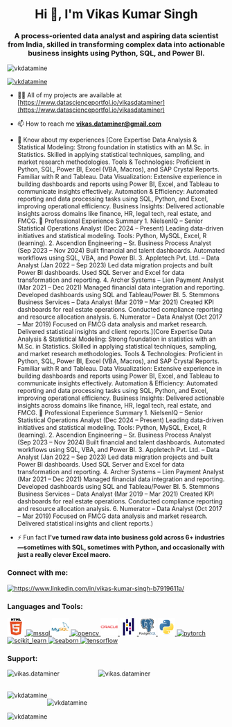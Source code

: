 <h1 align="center">Hi 👋, I'm Vikas Kumar Singh</h1>
<h3 align="center">A process-oriented data analyst and aspiring data scientist from India, skilled in transforming complex data into actionable business insights using Python, SQL, and Power BI.</h3>

<p align="left"> <img src="https://komarev.com/ghpvc/?username=vkdatamine&label=Profile%20views&color=0e75b6&style=flat" alt="vkdatamine" /> </p>

<p align="left"> <a href="https://github.com/ryo-ma/github-profile-trophy"><img src="https://github-profile-trophy.vercel.app/?username=vkdatamine" alt="vkdatamine" /></a> </p>

- 👨‍💻 All of my projects are available at [https://www.datascienceportfol.io/vikasdataminer](https://www.datascienceportfol.io/vikasdataminer)

- 📫 How to reach me **vikas.dataminer@gmail.com**

- 📄 Know about my experiences [Core Expertise Data Analysis & Statistical Modeling: Strong foundation in statistics with an M.Sc. in Statistics. Skilled in applying statistical techniques, sampling, and market research methodologies. Tools & Technologies: Proficient in Python, SQL, Power BI, Excel (VBA, Macros), and SAP Crystal Reports. Familiar with R and Tableau. Data Visualization: Extensive experience in building dashboards and reports using Power BI, Excel, and Tableau to communicate insights effectively. Automation & Efficiency: Automated reporting and data processing tasks using SQL, Python, and Excel, improving operational efficiency. Business Insights: Delivered actionable insights across domains like finance, HR, legal tech, real estate, and FMCG. 💼 Professional Experience Summary 1. NielsenIQ – Senior Statistical Operations Analyst (Dec 2024 – Present) Leading data-driven initiatives and statistical modeling. Tools: Python, MySQL, Excel, R (learning). 2. Ascendion Engineering – Sr. Business Process Analyst (Sep 2023 – Nov 2024) Built financial and talent dashboards. Automated workflows using SQL, VBA, and Power BI. 3. Appletech Pvt. Ltd. – Data Analyst (Jan 2022 – Sep 2023) Led data migration projects and built Power BI dashboards. Used SQL Server and Excel for data transformation and reporting. 4. Archer Systems – Lien Payment Analyst (Mar 2021 – Dec 2021) Managed financial data integration and reporting. Developed dashboards using SQL and Tableau/Power BI. 5. Stemmons Business Services – Data Analyst (Mar 2019 – Mar 2021) Created KPI dashboards for real estate operations. Conducted compliance reporting and resource allocation analysis. 6. Numerator – Data Analyst (Oct 2017 – Mar 2019) Focused on FMCG data analysis and market research. Delivered statistical insights and client reports.](Core Expertise Data Analysis & Statistical Modeling: Strong foundation in statistics with an M.Sc. in Statistics. Skilled in applying statistical techniques, sampling, and market research methodologies. Tools & Technologies: Proficient in Python, SQL, Power BI, Excel (VBA, Macros), and SAP Crystal Reports. Familiar with R and Tableau. Data Visualization: Extensive experience in building dashboards and reports using Power BI, Excel, and Tableau to communicate insights effectively. Automation & Efficiency: Automated reporting and data processing tasks using SQL, Python, and Excel, improving operational efficiency. Business Insights: Delivered actionable insights across domains like finance, HR, legal tech, real estate, and FMCG. 💼 Professional Experience Summary 1. NielsenIQ – Senior Statistical Operations Analyst (Dec 2024 – Present) Leading data-driven initiatives and statistical modeling. Tools: Python, MySQL, Excel, R (learning). 2. Ascendion Engineering – Sr. Business Process Analyst (Sep 2023 – Nov 2024) Built financial and talent dashboards. Automated workflows using SQL, VBA, and Power BI. 3. Appletech Pvt. Ltd. – Data Analyst (Jan 2022 – Sep 2023) Led data migration projects and built Power BI dashboards. Used SQL Server and Excel for data transformation and reporting. 4. Archer Systems – Lien Payment Analyst (Mar 2021 – Dec 2021) Managed financial data integration and reporting. Developed dashboards using SQL and Tableau/Power BI. 5. Stemmons Business Services – Data Analyst (Mar 2019 – Mar 2021) Created KPI dashboards for real estate operations. Conducted compliance reporting and resource allocation analysis. 6. Numerator – Data Analyst (Oct 2017 – Mar 2019) Focused on FMCG data analysis and market research. Delivered statistical insights and client reports.)

- ⚡ Fun fact **I've turned raw data into business gold across 6+ industries—sometimes with SQL, sometimes with Python, and occasionally with just a really clever Excel macro.**

<h3 align="left">Connect with me:</h3>
<p align="left">
<a href="https://linkedin.com/in/https://www.linkedin.com/in/vikas-kumar-singh-b7919611a/" target="blank"><img align="center" src="https://raw.githubusercontent.com/rahuldkjain/github-profile-readme-generator/master/src/images/icons/Social/linked-in-alt.svg" alt="https://www.linkedin.com/in/vikas-kumar-singh-b7919611a/" height="30" width="40" /></a>
</p>

<h3 align="left">Languages and Tools:</h3>
<p align="left"> <a href="https://www.w3.org/html/" target="_blank" rel="noreferrer"> <img src="https://raw.githubusercontent.com/devicons/devicon/master/icons/html5/html5-original-wordmark.svg" alt="html5" width="40" height="40"/> </a> <a href="https://www.microsoft.com/en-us/sql-server" target="_blank" rel="noreferrer"> <img src="https://www.svgrepo.com/show/303229/microsoft-sql-server-logo.svg" alt="mssql" width="40" height="40"/> </a> <a href="https://www.mysql.com/" target="_blank" rel="noreferrer"> <img src="https://raw.githubusercontent.com/devicons/devicon/master/icons/mysql/mysql-original-wordmark.svg" alt="mysql" width="40" height="40"/> </a> <a href="https://opencv.org/" target="_blank" rel="noreferrer"> <img src="https://www.vectorlogo.zone/logos/opencv/opencv-icon.svg" alt="opencv" width="40" height="40"/> </a> <a href="https://www.oracle.com/" target="_blank" rel="noreferrer"> <img src="https://raw.githubusercontent.com/devicons/devicon/master/icons/oracle/oracle-original.svg" alt="oracle" width="40" height="40"/> </a> <a href="https://pandas.pydata.org/" target="_blank" rel="noreferrer"> <img src="https://raw.githubusercontent.com/devicons/devicon/2ae2a900d2f041da66e950e4d48052658d850630/icons/pandas/pandas-original.svg" alt="pandas" width="40" height="40"/> </a> <a href="https://www.postgresql.org" target="_blank" rel="noreferrer"> <img src="https://raw.githubusercontent.com/devicons/devicon/master/icons/postgresql/postgresql-original-wordmark.svg" alt="postgresql" width="40" height="40"/> </a> <a href="https://www.python.org" target="_blank" rel="noreferrer"> <img src="https://raw.githubusercontent.com/devicons/devicon/master/icons/python/python-original.svg" alt="python" width="40" height="40"/> </a> <a href="https://pytorch.org/" target="_blank" rel="noreferrer"> <img src="https://www.vectorlogo.zone/logos/pytorch/pytorch-icon.svg" alt="pytorch" width="40" height="40"/> </a> <a href="https://scikit-learn.org/" target="_blank" rel="noreferrer"> <img src="https://upload.wikimedia.org/wikipedia/commons/0/05/Scikit_learn_logo_small.svg" alt="scikit_learn" width="40" height="40"/> </a> <a href="https://seaborn.pydata.org/" target="_blank" rel="noreferrer"> <img src="https://seaborn.pydata.org/_images/logo-mark-lightbg.svg" alt="seaborn" width="40" height="40"/> </a> <a href="https://www.tensorflow.org" target="_blank" rel="noreferrer"> <img src="https://www.vectorlogo.zone/logos/tensorflow/tensorflow-icon.svg" alt="tensorflow" width="40" height="40"/> </a> </p>

<h3 align="left">Support:</h3>
<p><a href="https://www.buymeacoffee.com/vikas.dataminer"> <img align="left" src="https://cdn.buymeacoffee.com/buttons/v2/default-yellow.png" height="50" width="210" alt="vikas.dataminer" /></a><a href="https://ko-fi.com/vikas.dataminer"> <img align="left" src="https://cdn.ko-fi.com/cdn/kofi3.png?v=3" height="50" width="210" alt="vikas.dataminer" /></a></p><br><br>

<p><img align="left" src="https://github-readme-stats.vercel.app/api/top-langs?username=vkdatamine&show_icons=true&locale=en&layout=compact" alt="vkdatamine" /></p>

<p>&nbsp;<img align="center" src="https://github-readme-stats.vercel.app/api?username=vkdatamine&show_icons=true&locale=en" alt="vkdatamine" /></p>

<p><img align="center" src="https://github-readme-streak-stats.herokuapp.com/?user=vkdatamine&" alt="vkdatamine" /></p>
